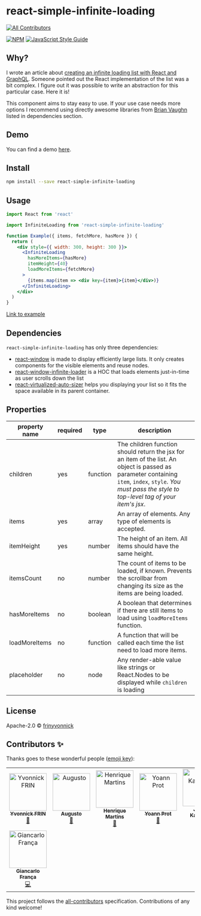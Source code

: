 # react-simple-infinite-loading
[![All Contributors](https://img.shields.io/badge/all_contributors-7-orange.svg?style=flat-square)](#contributors-)

>

[![NPM](https://img.shields.io/npm/v/react-simple-infinite-loading.svg)](https://www.npmjs.com/package/react-simple-infinite-loading) [![JavaScript Style Guide](https://img.shields.io/badge/code_style-standard-brightgreen.svg)](https://standardjs.com)

## Why?

I wrote an article about [creating an infinite loading list with React and GraphQL](https://dev.to/yvonnickfrin/create-an-infinite-loading-list-with-react-and-graphql-19hh). Someone pointed out the React implementation of the list was a bit complex. I figure out it was possible to write an abstraction for this particular case. Here it is!

This component aims to stay easy to use. If your use case needs more options I recommend using directly awesome libraries from [Brian Vaughn](https://github.com/bvaughn) listed in dependencies section.

## Demo

You can find a demo [here](https://codesandbox.io/s/magical-shockley-vhkz8).

## Install

```bash
npm install --save react-simple-infinite-loading
```

## Usage

```jsx
import React from 'react'

import InfiniteLoading from 'react-simple-infinite-loading'

function Example({ items, fetchMore, hasMore }) {
  return (
    <div style={{ width: 300, height: 300 }}>
      <InfiniteLoading
        hasMoreItems={hasMore}
        itemHeight={40}
        loadMoreItems={fetchMore}
      >
        {items.map(item => <div key={item}>{item}</div>)}
      </InfiniteLoading>
    </div>
  )
}
```

[Link to example](/example/README.md)

## Dependencies

`react-simple-infinite-loading` has only three dependencies:

- [react-window](https://github.com/bvaughn/react-window) is made to display efficiently large lists. It only creates components for the visible elements and reuse nodes.
- [react-window-infinite-loader](https://github.com/bvaughn/react-window-infinite-loader/) is a HOC that loads elements just-in-time as user scrolls down the list
- [react-virtualized-auto-sizer](https://github.com/bvaughn/react-virtualized-auto-sizer/) helps you displaying your list so it fits the space available in its parent container.

## Properties

| property name | required | type     | description                                                                                                                                                                                               |
| ------------- | -------- | -------- | --------------------------------------------------------------------------------------------------------------------------------------------------------------------------------------------------------- |
| children      | yes      | function | The children function should return the jsx for an item of the list. An object is passed as parameter containing `item`, `index`, `style`. _You must pass the style to top-level tag of your item's jsx_. |
| items         | yes      | array    | An array of elements. Any type of elements is accepted.                                                                                                                                                   |
| itemHeight    | yes      | number   | The height of an item. All items should have the same height.                                                                                                                                             |
| itemsCount    | no       | number   | The count of items to be loaded, if known. Prevents the scrollbar from changing its size as the items are being loaded.                                                                             |
| hasMoreItems  | no       | boolean  | A boolean that determines if there are still items to load using `loadMoreItems` function.                                                                                                                |
| loadMoreItems | no       | function | A function that will be called each time the list need to load more items.                                                                                                                                |
| placeholder   | no       | node     | Any render-able value like strings or React.Nodes to be displayed while `children` is loading                                                                                                             |

## License

Apache-2.0 © [frinyvonnick](https://github.com/frinyvonnick)

## Contributors ✨

Thanks goes to these wonderful people ([emoji key](https://allcontributors.org/docs/en/emoji-key)):
<!-- ALL-CONTRIBUTORS-LIST:START - Do not remove or modify this section -->
<!-- prettier-ignore -->
<table>
  <tr>
    <td align="center"><a href="https://yvonnickfrin.dev"><img src="https://avatars0.githubusercontent.com/u/13099512?v=4" width="100px;" alt="Yvonnick FRIN"/><br /><sub><b>Yvonnick FRIN</b></sub></a><br /><a href="https://github.com/frinyvonnick/react-simple-infinite-loading/commits?author=frinyvonnick" title="Documentation">📖</a></td>
    <td align="center"><a href="https://github.com/AugustoConti"><img src="https://avatars1.githubusercontent.com/u/8778672?v=4" width="100px;" alt="Augusto"/><br /><sub><b>Augusto</b></sub></a><br /><a href="https://github.com/frinyvonnick/react-simple-infinite-loading/commits?author=AugustoConti" title="Documentation">📖</a></td>
    <td align="center"><a href="https://henry-ns.github.io/portfolio/"><img src="https://avatars0.githubusercontent.com/u/16365204?v=4" width="100px;" alt="Henrique Martins"/><br /><sub><b>Henrique Martins</b></sub></a><br /><a href="https://github.com/frinyvonnick/react-simple-infinite-loading/commits?author=henry-ns" title="Documentation">📖</a></td>
    <td align="center"><a href="https://github.com/Taranys"><img src="https://avatars2.githubusercontent.com/u/4621525?v=4" width="100px;" alt="Yoann Prot"/><br /><sub><b>Yoann Prot</b></sub></a><br /><a href="https://github.com/frinyvonnick/react-simple-infinite-loading/commits?author=Taranys" title="Documentation">📖</a></td>
    <td align="center"><a href="https://github.com/Orodan"><img src="https://avatars1.githubusercontent.com/u/7422824?v=4" width="100px;" alt="Jimmy Kasprzak"/><br /><sub><b>Jimmy Kasprzak</b></sub></a><br /><a href="https://github.com/frinyvonnick/react-simple-infinite-loading/commits?author=Orodan" title="Code">💻</a></td>
    <td align="center"><a href="https://about.me/hallackerem"><img src="https://avatars3.githubusercontent.com/u/6216601?v=4" width="100px;" alt="Kerem Hallaç"/><br /><sub><b>Kerem Hallaç</b></sub></a><br /><a href="https://github.com/frinyvonnick/react-simple-infinite-loading/commits?author=keremh" title="Code">💻</a></td>
    <td align="center"><a href="https://timrybicki.com"><img src="https://avatars3.githubusercontent.com/u/39889198?v=4" width="100px;" alt="Tim"/><br /><sub><b>Tim</b></sub></a><br /><a href="https://github.com/frinyvonnick/react-simple-infinite-loading/commits?author=trybick" title="Documentation">📖</a> <a href="https://github.com/frinyvonnick/react-simple-infinite-loading/commits?author=trybick" title="Code">💻</a></td>
  </tr>
  <tr>
    <td align="center"><a href="https://github.com/gVirtu"><img src="https://avatars1.githubusercontent.com/u/15658199?v=4" width="100px;" alt="Giancarlo França"/><br /><sub><b>Giancarlo França</b></sub></a><br /><a href="https://github.com/frinyvonnick/react-simple-infinite-loading/commits?author=gVirtu" title="Code">💻</a></td>
  </tr>
</table>

<!-- ALL-CONTRIBUTORS-LIST:END -->

This project follows the [all-contributors](https://github.com/all-contributors/all-contributors) specification. Contributions of any kind welcome!

